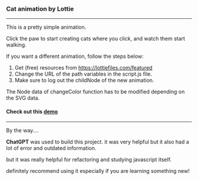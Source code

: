 ### Cat animation by Lottie

***

This is a pretty simple animation. 

Click the paw to start creating cats where you click, and watch them start walking.

If you want a different animation, follow the steps below:


1. Get (free) resources from <https://lottiefiles.com/featured>
2. Change the URL of the path variables in the script.js file.
3. Make sure to log out the childNode of the new animation. 

The Node data of changeColor function has to be modified depending on the SVG data. 

#### Check out this [demo](https://cat-walking-lottie.netlify.app/)

---

By the way....

<b>ChatGPT</b> was used to build this project. 
it was very helpful but it also had a lot of error and outdated information. 

but it was really helpful for refactoring and studying javascript itself. 

definitely recommend using it especially if you are learning something new! 
